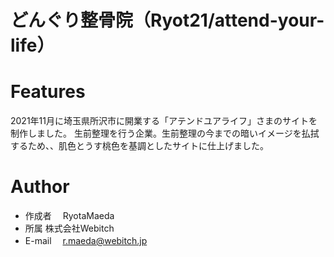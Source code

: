 # どんぐり整骨院（Ryot21/attend-your-life）
 
# Features
 
2021年11月に埼玉県所沢市に開業する「アテンドユアライフ」さまのサイトを制作しました。
生前整理を行う企業。生前整理の今までの暗いイメージを払拭するため、、肌色とうす桃色を基調としたサイトに仕上げました。



# Author
 
* 作成者  　RyotaMaeda
* 所属     株式会社Webitch
* E-mail　 r.maeda@webitch.jp
 